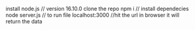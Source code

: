 install node.js // version 16.10.0
clone the repo
npm i // install dependecies
node server.js // to run file
localhost:3000 //hit the url in browser it will return the data

